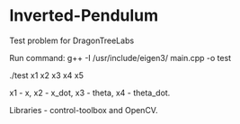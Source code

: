# Inverted-Pendulum
Test problem for DragonTreeLabs

Run command: g++ -I /usr/include/eigen3/ main.cpp -o test

./test x1 x2 x3 x4 x5

x1 - x, x2 - x_dot, x3 - theta, x4 - theta_dot.

Libraries - control-toolbox and OpenCV.

